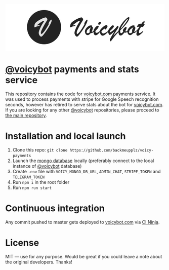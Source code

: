 [![Voicybot](/img/logo.png?raw=true)](http://voicybot.com/)

# [@voicybot](https://telegram.me/voicybot) payments and stats service
This repository contains the code for [voicybot.com](http://voicybot.com) payments service. It was used to process payments with stripe for Google Speech recognition seconds, however has retired to serve stats about the bot for [voicybot.com](http://voicybot.com). If you are looking for any other [@voicybot](https://t.me/voicybot) repositories, please proceed to [the main repository](https://github.com/backmeupplz/voicy).

# Installation and local launch
1. Clone this repo: `git clone https://github.com/backmeupplz/voicy-payments`
2. Launch the [mongo database](https://www.mongodb.com/) locally (preferably connect to the local instance of [@voicybot](https://t.me/voicybot) database)
3. Create `.env` file with `VOICY_MONGO_DB_URL`, `ADMIN_CHAT`, `STRIPE_TOKEN` and `TELEGRAM_TOKEN`
4. Run `npm i` in the root folder
5. Run `npm run start`

# Continuous integration
Any commit pushed to master gets deployed to [voicybot.com](https://voicybot.com) via [CI Ninja](https://github.com/backmeupplz/ci-ninja).

# License
MIT — use for any purpose. Would be great if you could leave a note about the original developers. Thanks!
